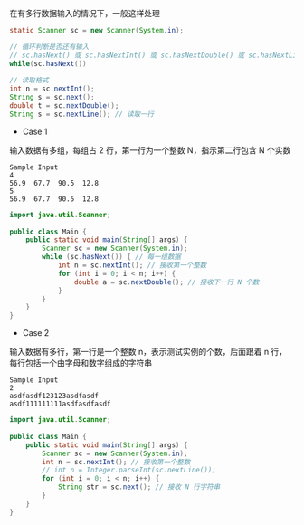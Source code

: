 在有多行数据输入的情况下，一般这样处理

```java
static Scanner sc = new Scanner(System.in);

// 循环判断是否还有输入
// sc.hasNext() 或 sc.hasNextInt() 或 sc.hasNextDouble() 或 sc.hasNextLine()
while(sc.hasNext()) 
    
// 读取格式
int n = sc.nextInt(); 
String s = sc.next();
double t = sc.nextDouble();
String s = sc.nextLine(); // 读取一行
```

- Case 1

输入数据有多组，每组占 2 行，第一行为一个整数 N，指示第二行包含 N 个实数

```
Sample Input
4 
56.9  67.7  90.5  12.8 
5 
56.9  67.7  90.5  12.8 
```

```java
import java.util.Scanner;
 
public class Main {
	public static void main(String[] args) {
		Scanner sc = new Scanner(System.in);
		while (sc.hasNext()) { // 每一组数据
			int n = sc.nextInt(); // 接收第一个整数
			for (int i = 0; i < n; i++) {
				double a = sc.nextDouble(); // 接收下一行 N 个数
            }
        }
    }
}
```

- Case 2

输入数据有多行，第一行是一个整数 n，表示测试实例的个数，后面跟着 n 行，每行包括一个由字母和数字组成的字符串

```
Sample Input  
2
asdfasdf123123asdfasdf
asdf111111111asdfasdfasdf
```

```java
import java.util.Scanner;
 
public class Main {
	public static void main(String[] args) {
		Scanner sc = new Scanner(System.in);
		int n = sc.nextInt(); // 接收第一个整数
        // int n = Integer.parseInt(sc.nextLine());
		for (int i = 0; i < n; i++) {
			String str = sc.next(); // 接收 N 行字符串
		}
	}
}
```

